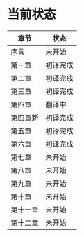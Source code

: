 # 当前状态

|  章节   | 状态  |
|  ----  | ----  |
| 序言  | 未开始 |
| 第一章  | 初译完成 |
| 第二章  | 初译完成 |
| 第三章  | 初译完成 |
| 第四章  | 翻译中 |
| 第四章新  | 初译完成 |
| 第五章  | 初译完成 |
| 第六章  | 初译完成 |
| 第七章  | 未开始 |
| 第八章  | 未开始 |
| 第九章  | 未开始 |
| 第十章  | 未开始 |
| 第十一章  | 未开始 |
| 第十二章  | 未开始 |
